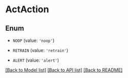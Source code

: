 # ActAction


## Enum

* `NOOP` (value: `'noop'`)

* `RETRAIN` (value: `'retrain'`)

* `ALERT` (value: `'alert'`)

[[Back to Model list]](../README.md#documentation-for-models) [[Back to API list]](../README.md#documentation-for-api-endpoints) [[Back to README]](../README.md)


